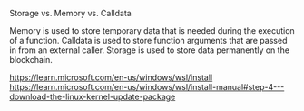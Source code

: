 Storage vs. Memory vs. Calldata

Memory is used to store temporary data that is needed during the execution of a function. Calldata is used to store function arguments that are passed in from an external caller. Storage is used to store data permanently on the blockchain.

https://learn.microsoft.com/en-us/windows/wsl/install
https://learn.microsoft.com/en-us/windows/wsl/install-manual#step-4---download-the-linux-kernel-update-package